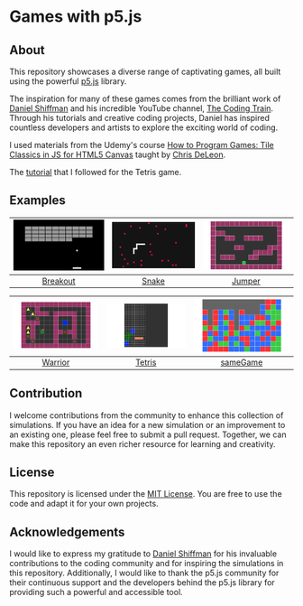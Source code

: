 # Games with p5.js

## About

This repository showcases a diverse range of captivating games, all built using the powerful [p5.js](https://p5js.org/) library.

The inspiration for many of these games comes from the brilliant work of [Daniel Shiffman](http://twitter.com/shiffman) and his incredible YouTube channel, [The Coding Train](https://www.youtube.com/channel/UCvjgXvBlbQiydffZU7m1_aw). Through his tutorials and creative coding projects, Daniel has inspired countless developers and artists to explore the exciting world of coding.

I used materials from the Udemy's course [How to Program Games: Tile Classics in JS for HTML5 Canvas](https://www.udemy.com/course/how-to-program-games/) taught by [Chris DeLeon](https://hometeamgamedev.com/).

The [tutorial](https://www.youtube.com/watch?v=gww_4GBZnjc) that I followed for the Tetris game.

## Examples

| ![Breakout](screenshots/brave_2025-01-10_14-40-38.png) | ![Snake](screenshots/brave_2025-01-10_14-41-45.png) | ![Jumper](screenshots/brave_2025-01-10_14-42-00.png) |
| :---: | :---: | :---: |
| [Breakout](https://vislupus.github.io/p5-games/breakout/index.html) | [Snake](https://vislupus.github.io/p5-games/snake/index.html) | [Jumper](https://vislupus.github.io/p5-games/jumper/index.html) |

| ![Warrior](screenshots/brave_2025-01-10_14-42-25.png) | ![Tetris](screenshots/brave_2025-01-10_14-43-13.png) | ![sameGame](screenshots/brave_2025-01-10_14-43-23.png) |
| :---: | :---: | :---: |
| [Warrior](https://vislupus.github.io/p5-games/warrior/index.html) | [Tetris](https://vislupus.github.io/p5-games/tetris/index.html) | [sameGame](https://vislupus.github.io/p5-games/sameGame/index.html) |

## Contribution

I welcome contributions from the community to enhance this collection of simulations. If you have an idea for a new simulation or an improvement to an existing one, please feel free to submit a pull request. Together, we can make this repository an even richer resource for learning and creativity.

## License

This repository is licensed under the [MIT License](LICENSE). You are free to use the code and adapt it for your own projects.

## Acknowledgements

I would like to express my gratitude to [Daniel Shiffman](http://twitter.com/shiffman) for his invaluable contributions to the coding community and for inspiring the simulations in this repository. Additionally, I would like to thank the p5.js community for their continuous support and the developers behind the p5.js library for providing such a powerful and accessible tool.